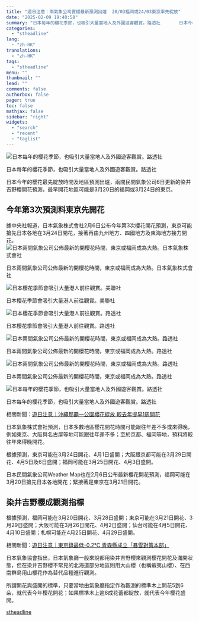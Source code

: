 ```yaml
---
title: "遊日注意︱兩氣象公司賞櫻最新預測出爐  20/03福岡或24/03東京率先綻放"
date: "2025-02-09 19:40:58"
summary: "日本每年的櫻花季節，也吸引大量當地人及外國遊客觀賞。路透社       日本今年的櫻花最先綻..."
categories:
  - "stheadline"
lang:
  - "zh-HK"
translations:
  - "zh-HK"
tags:
  - "stheadline"
menu: ""
thumbnail: ""
lead: ""
comments: false
authorbox: false
pager: true
toc: false
mathjax: false
sidebar: "right"
widgets:
  - "search"
  - "recent"
  - "taglist"
---
```


![日本每年的櫻花季節，也吸引大量當地人及外國遊客觀賞。路透社](https://image.stheadline.com/f/680p0/0x0/100/none/b9729764679854a6c52a577f6676ddac/stheadline/inewsmedia/20250209/_2025020919401653722.jpg)

日本每年的櫻花季節，也吸引大量當地人及外國遊客觀賞。路透社




日本今年的櫻花最先綻放時間及地區預測出爐，兩間民間氣象公司6日更新的染井吉野櫻開花預測，最早開花地區可能是3月20日的福岡或3月24日的東京。

今年第3次預測料東京先開花
-------------

據中央社報道，日本氣象株式會社2月6日公布今年第3次櫻花開花預測，東京可能搶先日本各地在3月24日開花，接著再由九州地方、四國地方及東海地方接力開花。
 ![日本兩間氣象公司公佈最新的開櫻花時間，東京或福岡成為大熱。日本氣象株式會社 ](https://image.hkhl.hk/f/1024p0/0x0/100/none/5758f20be9a170987d1928e3683e9b7e/2025-02/1000x722_wmkn_257339754416_0.jpg)


日本兩間氣象公司公佈最新的開櫻花時間，東京或福岡成為大熱。日本氣象株式會社



 ![日本櫻花季節會吸引大量港人前往觀賞。美聯社](https://image.hkhl.hk/f/1024p0/0x0/100/none/fac859591f819271746d9daa228013de/2025-02/AP_.jpg)


日本櫻花季節會吸引大量港人前往觀賞。美聯社



 ![日本櫻花季節會吸引大量港人前往觀賞。路透社](https://image.hkhl.hk/f/1024p0/0x0/100/none/12379bee638f9b660d37ef33fa264383/2025-02/R_https___archive-images_prod__global_a201836_reutersmedia_net_2023_03_24_2023-03-24T181602Z_22166_MRPRC2SKZ9YPS4Q_RTRMADP_0_JAPAN-DAILYLIFE.jpg)


日本櫻花季節會吸引大量港人前往觀賞。路透社



 ![日本兩間氣象公司公佈最新的開櫻花時間，東京或福岡成為大熱。路透社](https://image.hkhl.hk/f/1024p0/0x0/100/none/62ad01331e2b32c6b0b9f4dc5010e16d/2025-02/R_https___archive-images_prod__global_a201836_reutersmedia_net_2023_03_24_2023-03-24T181602Z_22166_MRPRC2TKZ9P2MIM_RTRMADP_0_JAPAN-DAILYLIFE.jpg)


日本兩間氣象公司公佈最新的開櫻花時間，東京或福岡成為大熱。路透社



 ![日本兩間氣象公司公佈最新的開櫻花時間，東京或福岡成為大熱。路透社](https://image.hkhl.hk/f/1024p0/0x0/100/none/73eab3e5070c2db7b4d61918e3b54498/2025-02/R_https___archive-images_prod__global_a201836_reutersmedia_net_2023_03_24_2023-03-24T181602Z_22166_MRPRC27YZ9X473E_RTRMADP_0_SPRING-CHERRYBLOSSOMS-JAPAN.jpg)


日本兩間氣象公司公佈最新的開櫻花時間，東京或福岡成為大熱。路透社



 ![日本每年的櫻花季節，也吸引大量當地人及外國遊客觀賞。路透社](https://image.hkhl.hk/f/1024p0/0x0/100/none/8fe24616b4639cbbd99c04a968efe873/2025-02/New_Project_R_rm_g.jpg)


日本每年的櫻花季節，也吸引大量當地人及外國遊客觀賞。路透社




相關新聞：[遊日注意｜沖繩那霸一公園櫻花綻放 較去年提早1周開花](https://www.stheadline.com/realtime-world/3416896/%E9%81%8A%E6%97%A5%E6%B3%A8%E6%84%8F%E6%B2%96%E7%B9%A9%E9%82%A3%E9%9C%B8%E4%B8%80%E5%85%AC%E5%9C%92%E6%AB%BB%E8%8A%B1%E7%B6%BB%E6%94%BE-%E8%BC%83%E5%8E%BB%E5%B9%B4%E6%8F%90%E6%97%A91%E5%91%A8%E9%96%8B%E8%8A%B1)

日本氣象株式會社預測，日本多數地區櫻花開花時間可能跟往年差不多或來得晚，例如東京、大阪與名古屋等地可能跟往年差不多；至於京都、福岡等地，預料將較往年來得晚開花。

根據預測，東京可能在3月24日開花、4月1日盛開；大阪跟京都可能在3月29日開花、4月5日及6日盛開；福岡可能在3月25日開花、4月3日盛開。

日本民間氣象公司Weather Map也在2月6日公布最新櫻花開花預測，福岡可能在3月20日搶先日本各地開花；緊接著是東京在3月21日開花。

染井吉野櫻成觀測指標
----------

根據預測，福岡可能在3月20日開花、3月28日盛開；東京可能在3月21日開花、3月29日盛開；大阪可能在3月26日開花、4月2日盛開；仙台可能在4月5日開花、4月10日盛開；札幌可能在4月25日開花、4月29日盛開。  

  

相關新聞：[遊日注意｜東京錄最低-0.2°C 青森縣成立「暴雪對策本部」](https://www.stheadline.com/realtime-world/3416835/%E9%81%8A%E6%97%A5%E6%B3%A8%E6%84%8F%E6%9D%B1%E4%BA%AC%E9%8C%84%E6%9C%80%E4%BD%8E-02C-%E9%9D%92%E6%A3%AE%E7%B8%A3%E6%88%90%E7%AB%8B%E6%9A%B4%E9%9B%AA%E5%B0%8D%E7%AD%96%E6%9C%AC%E9%83%A8)

日本氣象協會指出，日本氣象廳一般來說都用染井吉野櫻來觀測櫻花開花及滿開狀態，但在染井吉野櫻不常見的北海道部分地區則用大山櫻（也稱蝦夷山櫻）、在西南群島用山櫻花作為替代品種進行觀測。

所謂開花與盛開的標準，只要當地由氣象廳指定作為觀測的標準木上開花5到6朵，就代表今年櫻花開花；如果標準木上逾8成花蕾都綻放，就代表今年櫻花盛開。

[stheadline](https://std.stheadline.com/realtime/article/2051759/即時-國際-遊日注意︱兩氣象公司賞櫻最新預測出爐-20-03福岡或24-03東京率先綻放)
